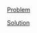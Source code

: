 [Problem](https://leetcode.com/problems/insert-into-a-binary-search-tree)

[Solution](https://leetcode.com/problems/insert-into-a-binary-search-tree/solutions/3323471/701-insert-into-a-binary-search-tree-simple-solution)
